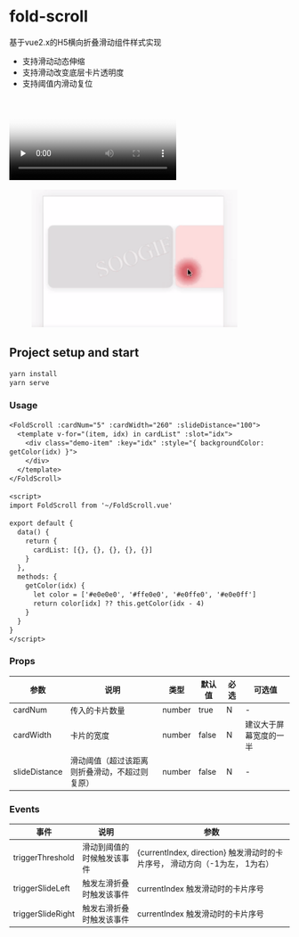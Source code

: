# fold-scroll
基于vue2.x的H5横向折叠滑动组件样式实现
* 支持滑动动态伸缩
* 支持滑动改变底层卡片透明度
* 支持阈值内滑动复位


<video id="video" controls="" preload="none" poster="./public/pic1.png">
  <source id="mp4" src="./public/fold-demo.mp4" type="video/mp4">
</video>

<figure class="third">
  <img src="./public/fold-demo2.gif" width="370"/>
</figure>


## Project setup and start
```
yarn install
yarn serve
```

### Usage
```vue
<FoldScroll :cardNum="5" :cardWidth="260" :slideDistance="100">
  <template v-for="(item, idx) in cardList" :slot="idx">
    <div class="demo-item" :key="idx" :style="{ backgroundColor: getColor(idx) }">
    </div>
  </template>
</FoldScroll>

<script>
import FoldScroll from '~/FoldScroll.vue'

export default {
  data() {
    return {
      cardList: [{}, {}, {}, {}, {}]
    }
  },
  methods: {
    getColor(idx) {
      let color = ['#e0e0e0', '#ffe0e0', '#e0ffe0', '#e0e0ff']
      return color[idx] ?? this.getColor(idx - 4)
    }
  }
}
</script>
```

### Props

| 参数 | 说明 | 类型 | 默认值 | 必选 | 可选值 |
| --- | --- | --- | --- | --- | --- |
| cardNum | 传入的卡片数量 | number | true | N | - |
| cardWidth | 卡片的宽度 | number | false | N | 建议大于屏幕宽度的一半 |
| slideDistance | 滑动阈值（超过该距离则折叠滑动，不超过则复原） | number | false | N | - |

### Events

| 事件 | 说明 | 参数 |
| --- | --- | --- |
| triggerThreshold | 滑动到阈值的时候触发该事件 | {currentIndex, direction} 触发滑动时的卡片序号， 滑动方向（-1为左， 1为右） |
| triggerSlideLeft | 触发左滑折叠时触发该事件 | currentIndex 触发滑动时的卡片序号 |
| triggerSlideRight | 触发右滑折叠时触发该事件 | currentIndex 触发滑动时的卡片序号 |


